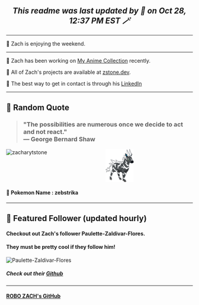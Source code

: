 <h2 align="center" style="font-style: italic; font-weight: bold;">This readme was last updated by 🤖 on Oct 28, 12:37 PM EST 🪄 </h2></a>

---

🤖 Zach is enjoying the weekend.

---

🤖 Zach has been working on [My Anime Collection](https://github.com/ZacharyTStone/My-Anime-Collection) recently.

🤖 All of Zach's projects are available at [zstone.dev](https://www.zstone.dev/).

🤖 The best way to get in contact is through his [LinkedIn](https://www.linkedin.com/in/zacharystone42)

---

<!-- Add a Quotes section -->

## 🤖 Random Quote

<h3>
<blockquote>
  "The possibilities are numerous once we decide to act and not react."
<br>— George Bernard Shaw
</blockquote>
</h3>

<div style="display: flex; flex-wrap: no-wrap; width: 100%; gap: 16px">
        <img width="50%" src="https://github-readme-streak-stats.herokuapp.com/?user=zacharytstone" alt="zacharytstone" />
    <img width="15%" class='poke-img' src='https://raw.githubusercontent.com/PokeAPI/sprites/master/sprites/pokemon/other/dream-world/523.svg' alt='zebstrika'/>
</div>

#### 🤖 Pokemon Name : zebstrika</span>

---

## 🤖 Featured Follower (updated hourly)

#### Checkout out Zach's follower Paulette-Zaldivar-Flores.

#### They must be pretty cool if they follow him!

<img style="width: 150px" class='github-img' src='https://avatars.githubusercontent.com/u/96970580?v=4' alt='Paulette-Zaldivar-Flores'/>

##### Check out their [Github](https://github.com/Paulette-Zaldivar-Flores)

---

#### [ROBO ZACH's GitHub](https://github.com/ROBO-ZACH)
